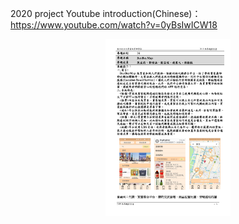 2020 project
Youtube introduction(Chinese)：https://www.youtube.com/watch?v=0yBsIwICW18
<center><img src='./BuyBuyMapIntro.png' width='200px'></center>
